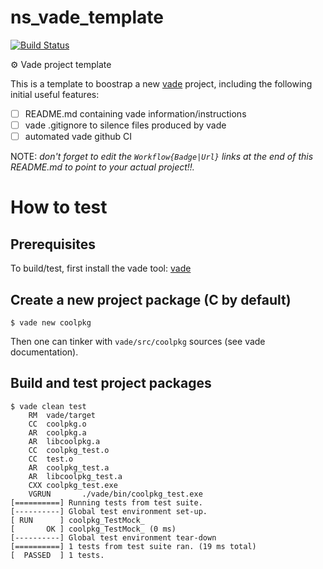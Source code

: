 # ns_vade_template
[![Build Status][WorkflowBadge]][WorkflowUrl]

⚙️ Vade project template

This is a template to boostrap a new [vade](https://github.com/nsauzede/ns_vade) project, including the following initial useful features:
- [ ] README.md containing vade information/instructions
- [ ] vade .gitignore to silence files produced by vade
- [ ] automated vade github CI

NOTE: _don't forget to edit the `Workflow{Badge|Url}` links at the end of this README.md to point to your actual project!!._

# How to test

## Prerequisites
To build/test, first install the vade tool:
[vade](https://github.com/nsauzede/ns_vade)

## Create a new project package (C by default)
```
$ vade new coolpkg
```

Then one can tinker with `vade/src/coolpkg` sources (see vade documentation).

## Build and test project packages
```
$ vade clean test
    RM  vade/target
    CC  coolpkg.o
    AR  coolpkg.a
    AR  libcoolpkg.a
    CC  coolpkg_test.o
    CC  test.o
    AR  coolpkg_test.a
    AR  libcoolpkg_test.a
    CXX coolpkg_test.exe
    VGRUN       ./vade/bin/coolpkg_test.exe
[==========] Running tests from test suite.
[----------] Global test environment set-up.
[ RUN      ] coolpkg_TestMock_
[       OK ] coolpkg_TestMock_ (0 ms)
[----------] Global test environment tear-down
[==========] 1 tests from test suite ran. (19 ms total)
[  PASSED  ] 1 tests.
```


[WorkflowBadge]: https://github.com/nsauzede/ns_vade_template/actions/workflows/vade.yml/badge.svg
[WorkflowUrl]: https://github.com/nsauzede/ns_vade_template/commits/main
